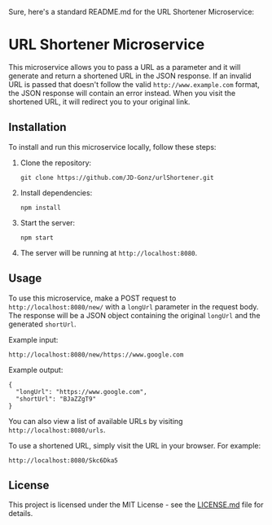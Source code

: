 Sure, here's a standard README.md for the URL Shortener Microservice:

# URL Shortener Microservice

This microservice allows you to pass a URL as a parameter and it will generate and return a shortened URL in the JSON response. If an invalid URL is passed that doesn't follow the valid `http://www.example.com` format, the JSON response will contain an error instead. When you visit the shortened URL, it will redirect you to your original link.

## Installation

To install and run this microservice locally, follow these steps:

1. Clone the repository:
   ```
   git clone https://github.com/JD-Gonz/urlShortener.git
   ```
2. Install dependencies:
   ```
   npm install
   ```
3. Start the server:
   ```
   npm start
   ```
4. The server will be running at `http://localhost:8080`.

## Usage

To use this microservice, make a POST request to `http://localhost:8080/new/` with a `longUrl` parameter in the request body. The response will be a JSON object containing the original `longUrl` and the generated `shortUrl`.

Example input:
```
http://localhost:8080/new/https://www.google.com
```

Example output:
```
{
  "longUrl": "https://www.google.com",
  "shortUrl": "BJaZZgT9"
}
```

You can also view a list of available URLs by visiting `http://localhost:8080/urls`.

To use a shortened URL, simply visit the URL in your browser. For example:
```
http://localhost:8080/Skc6Dka5
```

## License

This project is licensed under the MIT License - see the [LICENSE.md](LICENSE.md) file for details.